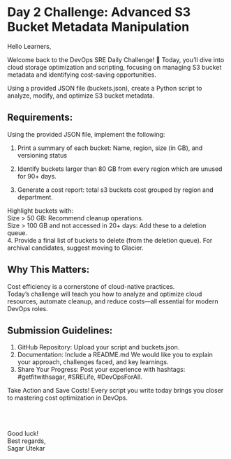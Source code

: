 # Day 2 Challenge: Advanced S3 Bucket Metadata Manipulation

Hello Learners,

Welcome back to the DevOps SRE Daily Challenge! 🎉
Today, you’ll dive into cloud storage optimization and scripting, focusing on managing S3 bucket metadata and identifying cost-saving opportunities.

Using a provided JSON file (buckets.json), create a Python script to analyze, modify, and optimize S3 bucket metadata.



## Requirements:
Using the provided JSON file, implement the following:

1. Print a summary of each bucket: Name, region, size (in GB), and versioning status

2. Identify buckets larger than 80 GB from every region which are unused for 90+ days. 

3. Generate a cost report: total s3 buckets cost grouped by region and department. 

Highlight buckets with:</br>
Size > 50 GB: Recommend cleanup operations.</br>
Size > 100 GB and not accessed in 20+ days: Add these to a deletion queue.</br>
4. Provide a final list of buckets to delete (from the deletion queue). For archival candidates, suggest moving to Glacier.

## Why This Matters:
Cost efficiency is a cornerstone of cloud-native practices. </br>Today’s challenge will teach you how to analyze and optimize cloud resources, automate cleanup, and reduce costs—all essential for modern DevOps roles.

## Submission Guidelines:
1. GitHub Repository: Upload your script and buckets.json.
2. Documentation: Include a README.md We would like you to explain your approach, challenges faced, and key learnings.
3. Share Your Progress: Post your experience with hashtags:
#getfitwithsagar, #SRELife, #DevOpsForAll.


Take Action and Save Costs!
Every script you write today brings you closer to mastering cost optimization in DevOps. 

</br></br></br>
Good luck! 
</br>
Best regards,</br>
Sagar Utekar
